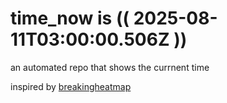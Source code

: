 # time_now is (( 2025-08-11T03:00:00.506Z ))

an automated repo that shows the currnent time

inspired by [breakingheatmap](https://github.com/breakingheatmap/breakingheatmap)